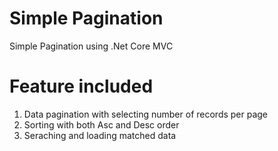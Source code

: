 # Simple Pagination
Simple Pagination using .Net Core MVC

# Feature included
1. Data pagination with selecting number of records per page
2. Sorting with both Asc and Desc order
3. Seraching and loading matched data
